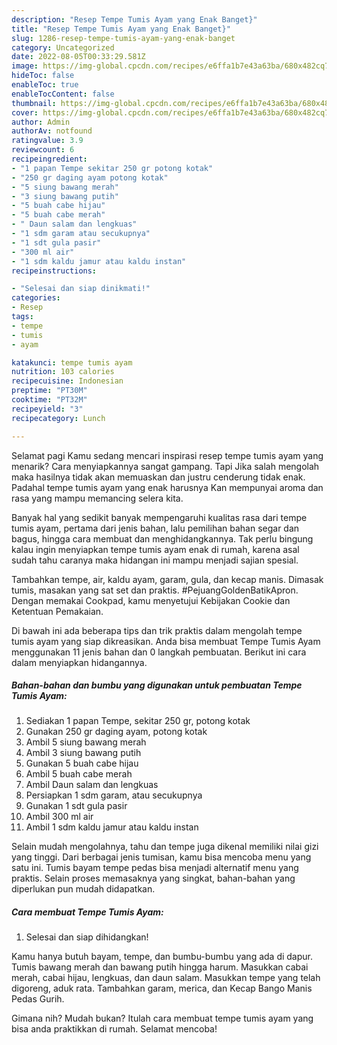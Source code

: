 ```yaml
---
description: "Resep Tempe Tumis Ayam yang Enak Banget}"
title: "Resep Tempe Tumis Ayam yang Enak Banget}"
slug: 1286-resep-tempe-tumis-ayam-yang-enak-banget
category: Uncategorized
date: 2022-08-05T00:33:29.581Z
image: https://img-global.cpcdn.com/recipes/e6ffa1b7e43a63ba/680x482cq70/tempe-tumis-ayam-foto-resep-utama.jpg
hideToc: false
enableToc: true
enableTocContent: false
thumbnail: https://img-global.cpcdn.com/recipes/e6ffa1b7e43a63ba/680x482cq70/tempe-tumis-ayam-foto-resep-utama.jpg
cover: https://img-global.cpcdn.com/recipes/e6ffa1b7e43a63ba/680x482cq70/tempe-tumis-ayam-foto-resep-utama.jpg
author: Admin
authorAv: notfound
ratingvalue: 3.9
reviewcount: 6
recipeingredient:
- "1 papan Tempe sekitar 250 gr potong kotak"
- "250 gr daging ayam potong kotak"
- "5 siung bawang merah"
- "3 siung bawang putih"
- "5 buah cabe hijau"
- "5 buah cabe merah"
- " Daun salam dan lengkuas"
- "1 sdm garam atau secukupnya"
- "1 sdt gula pasir"
- "300 ml air"
- "1 sdm kaldu jamur atau kaldu instan"
recipeinstructions:

- "Selesai dan siap dinikmati!"
categories:
- Resep
tags:
- tempe
- tumis
- ayam

katakunci: tempe tumis ayam 
nutrition: 103 calories
recipecuisine: Indonesian
preptime: "PT30M"
cooktime: "PT32M"
recipeyield: "3"
recipecategory: Lunch

---
```



Selamat pagi Kamu sedang mencari inspirasi resep tempe tumis ayam yang menarik? Cara menyiapkannya sangat gampang. Tapi Jika salah mengolah maka hasilnya tidak akan memuaskan dan justru cenderung tidak enak. Padahal tempe tumis ayam yang enak harusnya Kan mempunyai aroma dan rasa yang mampu memancing selera kita.


Banyak hal yang sedikit banyak mempengaruhi kualitas rasa dari tempe tumis ayam, pertama dari jenis bahan, lalu pemilihan bahan segar dan bagus, hingga cara membuat dan menghidangkannya. Tak perlu bingung kalau ingin menyiapkan tempe tumis ayam enak di rumah, karena asal sudah tahu caranya maka hidangan ini mampu menjadi sajian spesial.

Tambahkan tempe, air, kaldu ayam, garam, gula, dan kecap manis. Dimasak tumis, masakan yang sat set dan praktis. #PejuangGoldenBatikApron. Dengan memakai Cookpad, kamu menyetujui Kebijakan Cookie dan Ketentuan Pemakaian.


Di bawah ini ada beberapa tips dan trik praktis dalam mengolah tempe tumis ayam yang siap dikreasikan. Anda bisa membuat Tempe Tumis Ayam menggunakan 11 jenis bahan dan 0 langkah pembuatan. Berikut ini cara dalam menyiapkan hidangannya.

<!--inarticleads1-->

##### Bahan-bahan dan bumbu yang digunakan untuk pembuatan Tempe Tumis Ayam:

1. Sediakan 1 papan Tempe, sekitar 250 gr, potong kotak
1. Gunakan 250 gr daging ayam, potong kotak
1. Ambil 5 siung bawang merah
1. Ambil 3 siung bawang putih
1. Gunakan 5 buah cabe hijau
1. Ambil 5 buah cabe merah
1. Ambil  Daun salam dan lengkuas
1. Persiapkan 1 sdm garam, atau secukupnya
1. Gunakan 1 sdt gula pasir
1. Ambil 300 ml air
1. Ambil 1 sdm kaldu jamur atau kaldu instan


Selain mudah mengolahnya, tahu dan tempe juga dikenal memiliki nilai gizi yang tinggi. Dari berbagai jenis tumisan, kamu bisa mencoba menu yang satu ini. Tumis bayam tempe pedas bisa menjadi alternatif menu yang praktis. Selain proses memasaknya yang singkat, bahan-bahan yang diperlukan pun mudah didapatkan. 

<!--inarticleads2-->

##### Cara membuat Tempe Tumis Ayam:


1. Selesai dan siap dihidangkan!

Kamu hanya butuh bayam, tempe, dan bumbu-bumbu yang ada di dapur. Tumis bawang merah dan bawang putih hingga harum. Masukkan cabai merah, cabai hijau, lengkuas, dan daun salam. Masukkan tempe yang telah digoreng, aduk rata. Tambahkan garam, merica, dan Kecap Bango Manis Pedas Gurih. 

Gimana nih? Mudah bukan? Itulah cara membuat tempe tumis ayam yang bisa anda praktikkan di rumah. Selamat mencoba!
